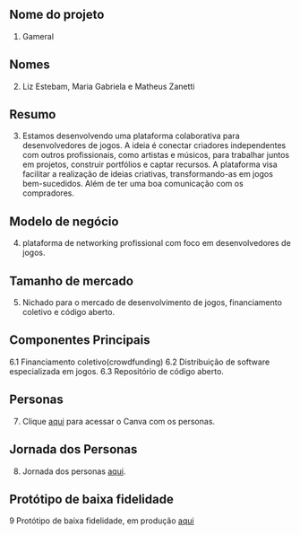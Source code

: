 ## Nome do projeto
1. Gameral
## Nomes 
2. Liz Estebam, Maria Gabriela e Matheus Zanetti
## Resumo
3. Estamos desenvolvendo uma plataforma colaborativa para desenvolvedores de jogos. A ideia é conectar criadores independentes com outros profissionais, como artistas e músicos, para trabalhar juntos em projetos, construir portfólios e captar recursos. A plataforma visa facilitar a realização de ideias criativas, transformando-as em jogos bem-sucedidos. Além de ter uma boa comunicação com os compradores.
## Modelo de negócio
4. plataforma de networking profissional com foco em desenvolvedores de jogos.
## Tamanho de mercado 
5. Nichado para o mercado de desenvolvimento de jogos, financiamento coletivo e código aberto.
## Componentes Principais 
6.1 Financiamento coletivo(crowdfunding)
6.2 Distribuição de software especializada em jogos.
6.3 Repositório de código aberto.
## Personas
7. Clique [aqui](https://www.canva.com/design/DAGPXX-iZ6Y/kASHAMXYNHiOxbvBtd43nw/edit?utm_content=DAGPXX-iZ6Y&utm_campaign=designshare&utm_medium=link2&utm_source=sharebutton) para acessar o Canva com os personas.
## Jornada dos Personas
8. Jornada dos personas [aqui](https://github.com/mayb-ai/Projeto-ES-II/tree/main/DOCS).
## Protótipo de baixa fidelidade
9 Protótipo de baixa fidelidade, em produção [aqui](https://app.moqups.com/Wd9qNTm66zxK5Ql4omWBXln3eHdTQLu3/view/page/acaaa9c8c)
